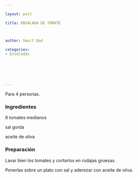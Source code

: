```yaml
---

layout: post

title: ENSALADA DE TOMATE



author: Smurf Dad

categories:
- Ensaladas






---
```


Para 4 personas.

<h3>Ingredientes</h3>

8 tomates medianos

sal gorda

aceite de oliva

<h3>Preparación</h3>

Lavar bien los tomates y cortarlos en rodajas gruesas.

Ponerlas sobre un plato con sal y aderezar con aceite de oliva.